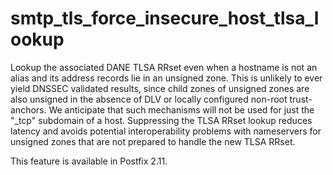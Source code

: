 # smtp_tls_force_insecure_host_tlsa_lookup 

 Lookup the associated DANE TLSA RRset even when a hostname is
not an alias and its address records lie in an unsigned zone.  This
is unlikely to ever yield DNSSEC validated results, since child
zones of unsigned zones are also unsigned in the absence of DLV or
locally configured non-root trust-anchors.  We anticipate that such
mechanisms will not be used for just the "_tcp" subdomain of a host.
Suppressing the TLSA RRset lookup reduces latency and avoids potential
interoperability problems with nameservers for unsigned zones that
are not prepared to handle the new TLSA RRset.  

 This feature is available in Postfix 2.11. 


